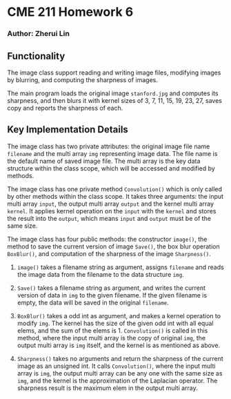# CME 211 Homework 6

### Author: Zherui Lin

## Functionality

The image class support reading and writing image files, modifying images by blurring, and computing the sharpness of images. 

The main program loads the original image `stanford.jpg` and computes its sharpness, and then blurs it with kernel sizes of 3, 7, 11, 15, 19, 23, 27, saves copy and reports the sharpness of each.

## Key Implementation Details

The image class has two private attributes: the original image file name `filename` and the multi array `img` representing image data. The file name is the default name of saved image file. The multi array is the key data structure within the class scope, which will be accessed and modified by methods.

The image class has one private method `Convolution()` which is only called by other methods within the class scope. It takes three arguments: the input multi array `input`, the output multi array `output` and the kernel multi array `kernel`. It applies kernel operation on the `input` with the `kernel` and stores the result into the `output`, which means `input` and `output` must be of the same size.

The image class has four public methods: the constructor `image()`, the method to save the current version of image `Save()`, the box blur operation `BoxBlur()`, and computation of the sharpness of the image `Sharpness()`.

1. `image()` takes a filename string as argument, assigns `filename` and reads the image data from the filename to the data structure `img`.

2. `Save()` takes a filename string as argument, and writes the current version of data in `img` to the given filename. If the given filename is empty, the data will be saved in the original `filename`.

3. `BoxBlur()` takes a odd int as argument, and makes a kernel operation to modify `img`. The kernel has the size of the given odd int with all equal elems, and the sum of the elems is 1. `Convolution()` is called in this method, where the input multi array is the copy of original `img`, the output multi array is `img` itself, and the kernel is as mentioned as above.

4. `Sharpness()` takes no arguments and return the sharpness of the current image as an unsigned int. It calls `Convolution()`, where the input multi array is `img`, the output multi array can be any one with the same size as `img`, and the kernel is the approximation of the Laplacian operator. The sharpness result is the maximum elem in the output multi array.